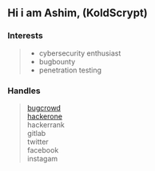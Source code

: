 ##                                         Hi i am Ashim, (KoldScrypt)
###  Interests
> * cybersecurity enthusiast
> * bugbounty 
> * penetration testing
### Handles
> [bugcrowd](https://bugcrowd.com/he11xsm0k)\
> [hackerone](https://hackerone.com/he11xsm0k)\
> hackerrank\
> gitlab\
> twitter\
> facebook\
> instagam
 




<!---
ASHIMTOM7/ASHIMTOM7 is a ✨ special ✨ repository because its `README.md` (this file) appears on your GitHub profile.
You can click the Preview link to take a look at your changes.
--->

